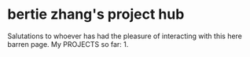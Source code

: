 # bertie zhang's project hub
Salutations to whoever has had the pleasure of interacting with this here barren page.
My PROJECTS so far:
1. 
